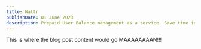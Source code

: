 ```yaml
---
title: Waltr
publishDate: 01 June 2023
description: Prepaid User Balance management as a service. Save time instead of reimplementing microtransaction or usage based billing. Let Waltr handle the scale and uptime requirements for you.
---
```


This is where the blog post content would go MAAAAAAAAN!!!
